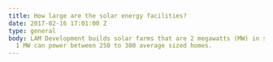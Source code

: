 ```yaml
---
title: How large are the solar energy facilities?
date: 2017-02-16 17:01:00 Z
type: general
body: LAM Development builds solar farms that are 2 megawatts (MW) in size. For perspective,
  1 MW can power between 250 to 300 average sized homes.
---
```


